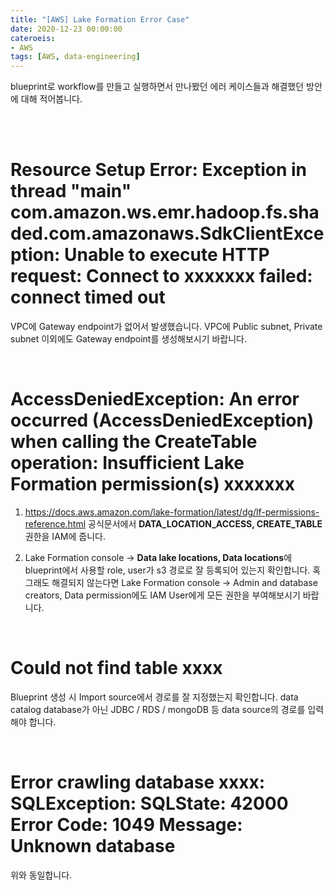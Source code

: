 ```yaml
---
title: "[AWS] Lake Formation Error Case"
date: 2020-12-23 00:00:00
cateroeis:
- AWS
tags: [AWS, data-engineering]
---
```


blueprint로 workflow를 만들고 실행하면서 만나봤던 에러 케이스들과 해결했던 방안에 대해 적어봅니다.

<br/><br/>

# Resource Setup Error: Exception in thread "main" com.amazon.ws.emr.hadoop.fs.shaded.com.amazonaws.SdkClientException: Unable to execute HTTP request: Connect to xxxxxxx failed: connect timed out

VPC에 Gateway endpoint가 없어서 발생했습니다. VPC에 Public subnet, Private subnet 이외에도 Gateway endpoint를 생성해보시기 바랍니다.

<br/>

# AccessDeniedException: An error occurred (AccessDeniedException) when calling the CreateTable operation: Insufficient Lake Formation permission(s) xxxxxxx

1. https://docs.aws.amazon.com/lake-formation/latest/dg/lf-permissions-reference.html 공식문서에서 **DATA_LOCATION_ACCESS, CREATE_TABLE** 권한을 IAM에 줍니다.

2. Lake Formation console -> **Data lake locations, Data locations**에 blueprint에서 사용할 role, user가 s3 경로로 잘 등록되어 있는지 확인합니다. 혹 그래도 해결되지 않는다면 Lake Formation console -> Admin and database creators, Data permission에도 IAM User에게 모든 권한을 부여해보시기 바랍니다.

<br/>

# Could not find table xxxx

Blueprint 생성 시 Import source에서 경로를 잘 지정했는지 확인합니다. data catalog database가 아닌 JDBC / RDS / mongoDB 등 data source의 경로를 입력해야 합니다.

<br/>

# Error crawling database xxxx: SQLException: SQLState: 42000 Error Code: 1049 Message: Unknown database

위와 동일합니다.

